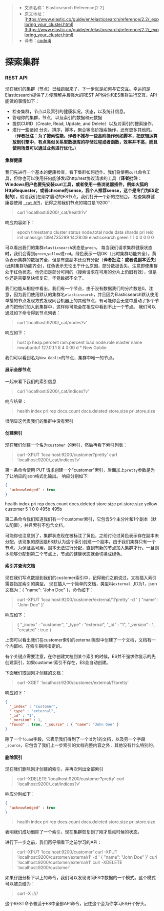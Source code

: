 >* 文章名称：Elasticsearch Reference[2.2]
>* 原文地址：[https://www.elastic.co/guide/en/elasticsearch/reference/2.2/_exploring_your_cluster.html](https://www.elastic.co/guide/en/elasticsearch/reference/2.2/_exploring_your_cluster.html)
>* 译者：[code4j](https://github.com/rpgmakervx)

# 探索集群

### REST API
现在我们的集群（节点）已经跑起来了，下一步就是如何与它交互。幸运的是Elasticsearch提供了方便理解并且强大的REST API供你和ES集群进行交互，API能做的事情如下：
- 检查集群，节点以及索引的健康状况，状态，以及统计信息。
- 管理你的集群，节点，以及索引的数据和元数据
- 提供CURD（Create, Read, Update, and Delete）以及对索引的搜索操作。
- 进行一些诸如 分页，排序，脚本，聚合等高阶搜索操作，还有更多其他的。
（**译者批注：为了搜索性能，译者不推荐一些高阶操作例如脚本，把逻辑运算放到引擎中，有点类似关系型数据库的存储过程或者函数，效率并不高，而且使用场景可以通过业务进行优化。**）

#### 集群健康
我们先进行一个基本的健康检查，看下集群如何运作。我们将使用`curl`命令工具，但你也可以使用任何能够发起http/rest协议请求的工具（**译者批注：Windows用户也要先安装curl工具，或者使用一些浏览器插件，例如火狐的HttpRequester，或者chrome的sense，我个人推荐sense，这个是专门为ES定制的**）。假设我们在刚才启动的ES节点，我们打开一个新的控制台。
检查集群健康要使用 [`_cat` API](https://www.elastic.co/guide/en/elasticsearch/reference/2.2/cat.html "cat APIs")，记得之前我们节点的端口是`9200``:
>curl 'localhost:9200/_cat/health?v'

响应内容如下：
>epoch           timestamp   cluster          status  node.total node.data shards pri relo init unassign
1394735289   14:28:09    elasticsearch  green               1           1        0        0         0        0            0

可以看出我们的集群`elasticsearch`状态是`green`。
每当我们请求集群健康状态时，我们会得到`green`,`yellow`或`red`。绿色表示一切OK（此时集群功能齐全），黄色表示集群的数据齐全，但是有些副本还没有分配（**译者批注：或者说副本丢失**）(此时集群功能齐全)，红色表示无论出于什么原因，部分数据丢失。注意即使集群处于红色状态，他仍旧是部分可用的（搜索请求在可用的分片上仍旧有效），但是你还是需要尽快修复它，毕竟数据不全了。

我们也能从相应中看出，我们有一个节点，由于没有数据我们的分片数是0。注意，因为我们使用默认的集群名`elasticsearch`，并且因为Elasticsearch默认使用单播的节点发现方式发现同台机器上的其他节点，有可能你会无意中启动了多个节点而把他们加入到集群中，这样你可能会在相应中看到不止一个节点。
我们可以通过如下命令得到节点列表：
>curl 'localhost:9200/_cat/nodes?v'

响应如下：
>host         ip        heap.percent ram.percent load node.role master name
mwubuntu1    127.0.1.1            8           4 0.00 d         *      New Goblin

我们可以看到名为`New Goblin`的节点，集群中唯一的节点。


#### 展示全部节点
一起来看下我们的索引信息
>curl 'localhost:9200/_cat/indices?v'

响应结果：
> health index pri rep docs.count docs.deleted store.size pri.store.size

很明显这代表我们的集群中没有索引


#### 创建索引
现在我们创建一个名为`customer `的索引，然后再看下索引列表：
>curl -XPUT 'localhost:9200/customer?pretty'
curl 'localhost:9200/_cat/indices?v'

第一条命令使用 PUT 请求创建一个"customer"索引，后面加上`pretty`参数是为了让响应的json格式化输出。
响应分别如下:
```json 
{
  "acknowledged" : true
}
```
health index    pri rep docs.count docs.deleted store.size pri.store.size
yellow customer   5   1          0            0       495b           495b

第二条命令我们知道我们有一个customer索引，它包含5个主分片和1个副本（默认配置），并且索引不包含文档。

可能你也注意到了，集群状态现在被标注了黄色，之前讨论过黄色表示存在副本未分配，该现象的原因是ES默认为这个索引创建一个副本，由于我们集群只有一个节点，为保证高可用，副本无法进行分配，直到有新的节点加入集群才行。一旦副本能够分配到第二个节点上，节点的健康状态就会切换成绿色。

#### 索引并查询文档
现在我们写点数据到我们的customer索引中，记得我们之前说过，文档插入索引需要指定索引的类型。
现在插入一个简单的文档，类型叫`external `,ID为1，json文档为：{ "name": "John Doe" }，命令如下：
>curl -XPUT 'localhost:9200/customer/external/1?pretty' -d '
{
  "name": "John Doe"
}'

响应如下：
>{
  "_index" : "customer",
  "_type" : "external",
  "_id" : "1",
  "_version" : 1,
  "created" : true
}

上面可以看出我们在customer索引的external类型中创建了一个文档，文档有一个内部id，在索引期间指定的。

有个关键点需要注意，在你创建文档到某个索引的时候，ES并不强求你显示的先创建索引，如果customer索引不存在，ES会自动创建。

下面我们取回刚才创建的文档：
>curl -XGET 'localhost:9200/customer/external/1?pretty'

响应如下：
```json
{
  "_index" : "customer",
  "_type" : "external",
  "_id" : "1",
  "_version" : 1,
  "found" : true, "_source" : { "name": "John Doe" }
}
```
除了一个`found`字段，它表示我们得到了一个id为1的文档，以及另一个字段`_source`，它包含了我们上一步索引的文档完整内容之外，其他没有什么特别的。

#### 删除索引
现在我们删除刚才创建的索引，并再次列出全部索引
>curl -XDELETE 'localhost:9200/customer?pretty'
curl 'localhost:9200/_cat/indices?v'

响应分别如下：
```json
{
  "acknowledged" : true
}
```
>health index pri rep docs.count docs.deleted store.size pri.store.size

表明我们成功删除了一个索引，现在集群恢复到了刚才启动时候的状态。

进行下一步之前，我们再仔细看下之前学习的API：
>curl -XPUT 'localhost:9200/customer'
curl -XPUT 'localhost:9200/customer/external/1' -d '
{
  "name": "John Doe"
}'
curl 'localhost:9200/customer/external/1'
curl -XDELETE 'localhost:9200/customer'

如果仔细分析下以上的命令，我们可以发现访问ES中数据的一个模式。这个模式可以被总结为：
>curl -X <REST Verb> <Node>:<Port>/<Index>/<Type>/<ID>

这个REST命令普适于ES中全部API命令，记住这个会为你学习ES开个好头。




